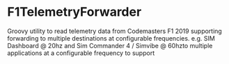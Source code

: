 # F1TelemetryForwarder
Groovy utility to read telemetry data from Codemasters F1 2019 supporting forwarding to multiple destinations at configurable frequencies. e.g. SIM Dashboard @ 20hz and Sim Commander 4 / Simvibe @ 60hzto multiple applications at a configurable frequency to support 
